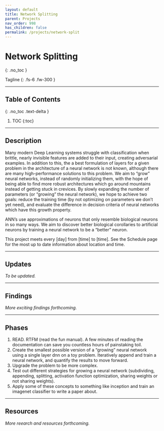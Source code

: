 ```yaml
---
layout: default
title: Network Splitting
parent: Projects
nav_order: 998
has_children: false
permalink: /projects/network-split
---
```


# Network Splitting
{: .no_toc }

Tagline
{: .fs-6 .fw-300 }

---

## Table of Contents
{: .no_toc .text-delta }

1. TOC
{:toc}

---

## Description
Many modern Deep Learning systems struggle with classification when brittle, nearly invisible features are added to their input, creating adversarial examples. In addition to this, the a best formulation of layers for a given problem in the architecture of a neural network is not known, although there are many high-performance solutions to this problem. We aim to “grow” neural networks, instead of randomly initializing them, with the hope of being able to find more robust architectures which go around mountains instead of getting stuck in crevices. By slowly expanding the number of parameters (or “growing” the neural network), we hope to achieve two goals: reduce the training time (by not optimizing on parameters we don’t yet need), and evaluate the difference in decision criteria of neural networks which have this growth property.

ANN’s use approximations of neurons that only resemble biological neurons in so many ways. We aim to discover better biological corollaries to artificial neurons by training a neural network to be a “better” neuron.

This project meets every [day] from [time] to [time]. See the Schedule page for the most up to date information about location and time.

---

## Updates
*To be updated.*

---

## Findings
*More exciting findings forthcoming.*

---

## Phases
1. READ. RTFM (read the fun manual). A few minutes of reading the documentation can save you countless hours of painstaking toil.
2. Create the smallest possible version of a “growing” neural network using a single layer dnn on a toy problem. Iteratively append and train a neural network, and quantify the results to move forward.
3. Upgrade the problem to be more complex.
4. Test out different strategies for growing a neural network (subdividing, appending, splitting, activation function optimization, sharing weights or not sharing weights).
5. Apply some of these concepts to something like inception and train an imagenet classifier to write a paper about.


---

## Resources
*More reearch and resources forthcoming.*
